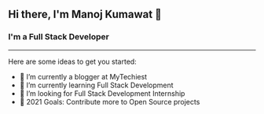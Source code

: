 ## Hi there, I'm Manoj Kumawat 👋
### I'm a Full Stack Developer
<hr/>

Here are some ideas to get you started:

- 🔭 I’m currently a blogger at MyTechiest
- 🌱 I’m currently learning Full Stack Development
- 👯 I’m looking for Full Stack Development Internship
- 🥅 2021 Goals: Contribute more to Open Source projects


